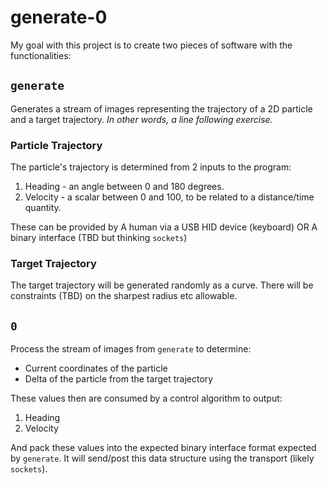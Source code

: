 # generate-0

My goal with this project is to create two pieces of software
with the functionalities:

## `generate`

Generates a stream of images representing the trajectory of a 2D particle and
a target trajectory.
_In other words, a line following exercise._

### Particle Trajectory

The particle's trajectory is determined from 2 inputs to the program:

1. Heading - an angle between 0 and 180 degrees.
2. Velocity - a scalar between 0 and 100, to be related to a distance/time quantity.

These can be provided by
A human via a USB HID device (keyboard)
OR
A binary interface (TBD but thinking `sockets`)

### Target Trajectory

The target trajectory will be generated randomly as a curve.
There will be constraints (TBD) on the sharpest radius etc allowable.

## `0`

Process the stream of images from `generate` to determine:

* Current coordinates of the particle
* Delta of the particle from the target trajectory

These values then are consumed by a control algorithm to output:

1. Heading
2. Velocity

And pack these values into the expected binary interface format expected by `generate`.
It will send/post this data structure using the transport (likely `sockets`).
